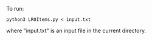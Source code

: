 To run:

`python3 LR0Items.py < input.txt`

where "input.txt" is an input file in the current directory.